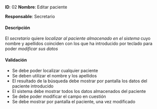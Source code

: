 **ID**: 02 **Nombre**: Editar paciente

**Responsable**: Secretario

#### Descripción

El *secretario* quiere *localizar al paciente almacenado en el sistema* cuyo nombre y apellidos coinciden con los que ha introducido por teclado para poder *modificar sus datos*

#### Validación

* Se debe poder localizar cualquier paciente
* Se deben utilizar el nombre y los apellidos
* El resultado de la búsqueda debe mostrar por pantalla los datos del paciente introducido
* El sistema debe mostrar todos los datos almacenados del paciente
* Se debe poder modificar el campo en cuestión
* Se debe mostrar por pantalla el paciente, una vez modificado
